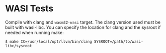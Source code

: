 # WASI Tests

Compile with clang and `wasm32-wasi` target. The clang version used must be
built with wasi-libc. You can specify the location for clang and the sysroot
if needed when running make:
```console
$ make CC=/usr/local/opt/llvm/bin/clang SYSROOT=/path/to/wasi-libc/sysroot
```
